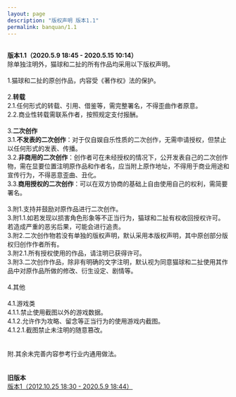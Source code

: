 ```yaml
---
layout: page
description: "版权声明 版本1.1"
permalink: banquan/1.1
---
```

<title>版权声明 版本1.1 - 猫球博客</title>
<br>
<strong>版本1.1（2020.5.9 18:45 - 2020.5.15 10:14）</strong><br>
除单独注明外，猫球和二扯的所有作品均采用以下版权声明。<br>
<br>
1.猫球和二扯的原创作品，内容受《著作权》法的保护。<br>
<br>
2.<strong>转载</strong><br>
2.1.任何形式的转载、引用、借鉴等，需完整署名，不得歪曲作者原意。<br>
2.2.商业性转载需联系作者，按照规定支付报酬。<br>
<br>
3.<strong>二次创作</strong><br>
3.1.<strong>不发表的二次创作</strong>：对于仅自娱自乐性质的二次创作，无需申请授权，但禁止以任何形式的发表、传播。<br>
3.2.<strong>非商用的二次创作</strong>：创作者可在未经授权的情况下，公开发表自己的二次创作物，需在显要位置注明原作品和作者名，应当附上原作地址，不得用于商业用途和宣传行为，不得恶意歪曲、丑化。<br>
3.3.<strong>商用授权的二次创作</strong>：可以在双方协商的基础上自由使用自己的权利，需简要署名。<br>
<br>
3.附1.支持并鼓励对原作品进行二次创作。<br>
3.附1.1.如若发现以损害角色形象等不正当行为，猫球和二扯有权收回授权许可。若造成严重的恶劣后果，可能会进行追责。<br>
3.附2.二次创作物若没有单独的版权声明，默认采用本版权声明，其中原创部分版权归创作作者所有。<br>
3.附2.1.所有授权使用的作品，请注明已获得许可。<br>
3.附3.二次创作作品，除非有明确的文字注明，默认视为同意猫球和二扯使用其作品中对原作品所做的修改、衍生设定、剧情等。<br>
<br>
4.其他<br>
<br>
4.1.游戏类<br>
4.1.1.禁止使用截图以外的游戏数据。<br>
4.1.2.允许作为攻略、留念等正当行为的使用游戏内截图。<br>
4.1.2.1.截图禁止未注明的随意篡改。<br>
<br>
<br>
附.其余未完善内容参考行业内通用做法。<br>
<br>
<br>
<strong>旧版本</strong><br>
<a href="/banquan/1">版本1（2012.10.25 18:30 - 2020.5.9 18:44）</a><br>





